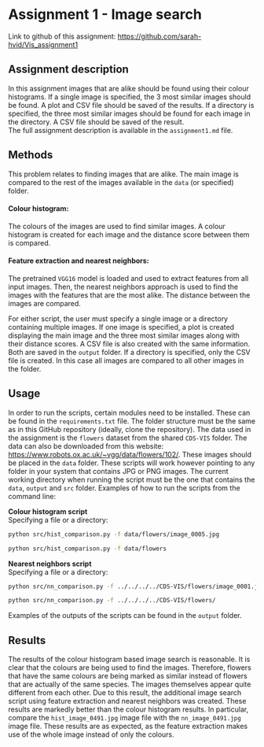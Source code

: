 # Assignment 1 - Image search
 
Link to github of this assignment: https://github.com/sarah-hvid/Vis_assignment1

## Assignment description
In this assignment images that are alike should be found using their colour histograms. If a single image is specified, the 3 most similar images should be found. A plot and CSV file should be saved of the results. If a directory is specified, the three most similar images should be found for each image in the directory. A CSV file should be saved of the result. \
The full assignment description is available in the ```assignment1.md``` file. 

## Methods
This problem relates to finding images that are alike. The main image is compared to the rest of the images available in the ```data``` (or specified) folder.
#### Colour histogram:
The colours of the images are used to find similar images. A colour histogram is created for each image and the distance score between them is compared.
#### Feature extraction and nearest neighbors:
The pretrained ```VGG16``` model is loaded and used to extract features from all input images. Then, the nearest neighbors approach is used to find the images with the features that are the most alike. The distance between the images are compared.

For either script, the user must specify a single image or a directory containing multiple images. If one image is specified, a plot is created displaying the main image and the three most similar images along with their distance scores. A CSV file is also created with the same information. Both are saved in the ```output``` folder. If a directory is specified, only the CSV file is created. In this case all images are compared to all other images in the folder.

## Usage
In order to run the scripts, certain modules need to be installed. These can be found in the ```requirements.txt``` file. The folder structure must be the same as in this GitHub repository (ideally, clone the repository).
The data used in the assignment is the ```flowers``` dataset from the shared ```CDS-VIS``` folder. The data can also be downloaded from this website: https://www.robots.ox.ac.uk/~vgg/data/flowers/102/. These images should be placed in the ```data``` folder. These scripts will work however pointing to any folder in your system that contains JPG or PNG images. The current working directory when running the script must be the one that contains the ```data```, ```output``` and ```src``` folder.
Examples of how to run the scripts from the command line: 

__Colour histogram script__\
Specifying a file or a directory:
```bash
python src/hist_comparison.py -f data/flowers/image_0005.jpg
```
```bash
python src/hist_comparison.py -f data/flowers
```
__Nearest neighbors script__\
Specifying a file or a directory:
```bash
python src/nn_comparison.py -f ../../../../CDS-VIS/flowers/image_0001.jpg
```
```bash
python src/nn_comparison.py -f ../../../../CDS-VIS/flowers/
```

Examples of the outputs of the scripts can be found in the ```output``` folder. 

## Results
The results of the colour histogram based image search is reasonable. It is clear that the colours are being used to find the images. Therefore, flowers that have the same colours are being marked as similar instead of flowers that are actually of the same species. The images themselves appear quite different from each other. Due to this result, the additional image search script using feature extraction and nearest neighbors was created. These results are markedly better than the colour histogram results. In particular, compare the ```hist_image_0491.jpg``` image file with the ```nn_image_0491.jpg``` image file. These results are as expected, as the feature extraction makes use of the whole image instead of only the colours. 
